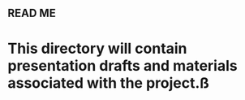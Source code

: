 ## READ ME
# This directory will contain presentation drafts and materials associated with the project.ß